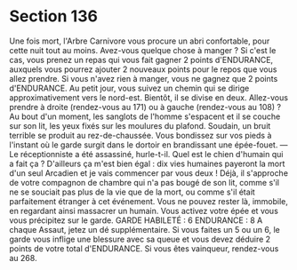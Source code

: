 # Section 136

Une fois mort, l'Arbre Carnivore vous procure un abri
confortable, pour cette nuit tout au moins. Avez-vous quelque
chose à manger ? Si c'est le cas, vous prenez un repas qui vous
fait gagner 2 points d'ENDURANCE, auxquels vous pourrez
ajouter 2 nouveaux points pour le repos que vous allez prendre.
Si vous n'avez rien à manger, vous ne gagnez que 2 points
d'ENDURANCE. Au petit jour, vous suivez un chemin qui se
dirige approximativement vers le nord-est. Bientôt, il se divise en
deux. Allez-vous prendre à droite (rendez-vous au 171) ou à
gauche (rendez-vous au 108) ?
Au bout d'un moment, les sanglots de l'homme s'espacent et il se
couche sur son lit, les yeux fixés sur les moulures du plafond.
Soudain, un bruit terrible se produit au rez-de-chaussée. Vous
bondissez sur vos pieds à l'instant où le garde surgit dans le
dortoir en brandissant une épée-fouet.
— Le réceptionniste a été assassiné, hurle-t-il. Quel est le chien
d'humain qui a fait ça ? D'ailleurs ça m'est bien égal : dix vies
humaines payeront la mort d'un seul Arcadien et je vais
commencer par vous deux !
Déjà, il s'approche de votre compagnon de chambre qui n'a pas
bougé de son lit, comme s'il ne se souciait pas plus de la vie que
de la mort, ou comme s'il était parfaitement étranger à cet
événement. Vous ne pouvez rester là, immobile, en regardant
ainsi massacrer un humain. Vous activez votre épée et vous vous
précipitez sur le garde.
GARDE HABILETÉ : 6 ENDURANCE : 8
A chaque Assaut, jetez un dé supplémentaire. Si vous faites un 5
ou un 6, le garde vous inflige une blessure avec sa queue et vous
devez déduire 2 points de votre total d'ENDURANCE. Si vous
êtes vainqueur, rendez-vous au 268.
